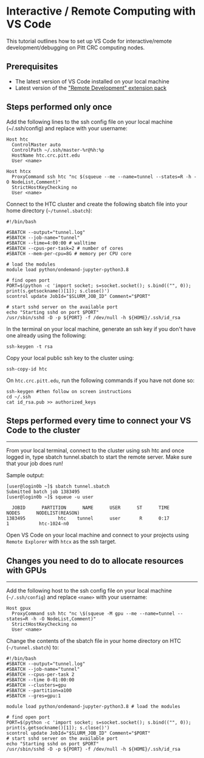 # Interactive / Remote Computing with VS Code

This tutorial outlines how to set up VS Code for interactive/remote development/debugging on Pitt CRC computing nodes.

## Prerequisites

- The latest version of VS Code installed on your local machine
- Latest version of the ["Remote Development" extension pack](https://marketplace.visualstudio.com/items?itemName=ms-vscode-remote.vscode-remote-extensionpack)

## Steps performed **only once**

Add the following lines to the ssh config file on your local machine (~/.ssh/config) 
and replace <name> with your username:

```
Host htc  
  ControlMaster auto  
  ControlPath ~/.ssh/master-%r@%h:%p  
  HostName htc.crc.pitt.edu  
  User <name>

Host htcx  
  ProxyCommand ssh htc "nc $(squeue --me --name=tunnel --states=R -h -O NodeList,Comment)"  
  StrictHostKeyChecking no  
  User <name>
```

Connect to the HTC cluster and create the following sbatch file into your home directory (`~/tunnel.sbatch`):

```shell
#!/bin/bash

#SBATCH --output="tunnel.log"  
#SBATCH --job-name="tunnel"  
#SBATCH --time=4:00:00 # walltime  
#SBATCH --cpus-per-task=2 # number of cores  
#SBATCH --mem-per-cpu=8G # memory per CPU core

# load the modules  
module load python/ondemand-jupyter-python3.8

# find open port  
PORT=$(python -c 'import socket; s=socket.socket(); s.bind(("", 0)); print(s.getsockname()[1]); s.close()')  
scontrol update JobId="$SLURM_JOB_ID" Comment="$PORT"

# start sshd server on the available port  
echo "Starting sshd on port $PORT"  
/usr/sbin/sshd -D -p ${PORT} -f /dev/null -h ${HOME}/.ssh/id_rsa
```

In the terminal on your local machine, generate an ssh key if you don't have one already using the following:
```
ssh-keygen -t rsa
```
Copy your local public ssh key to the cluster using:
```
ssh-copy-id htc
```
On `htc.crc.pitt.edu`, run the following commands if you have not done so:
```
ssh-keygen #then follow on screen instructions  
cd ~/.ssh  
cat id_rsa.pub >> authorized_keys
```

## Steps performed every time to connect your VS Code to the cluster
---------------------------------------------------------------------

From your local terminal, connect to the cluster using ssh htc and once logged in, 
type sbatch tunnel.sbatch to start the remote server. Make sure that your job does run!

Sample output:

```commandline
[user@login0b ~]$ sbatch tunnel.sbatch  
Submitted batch job 1383495  
[user@login0b ~]$ squeue -u user

  JOBID      PARTITION      NAME      USER      ST      TIME      NODES      NODELIST(REASON)  
1383495            htc    tunnel      user       R      0:17          1           htc-1024-n0
```

Open VS Code on your local machine and connect to your projects using `Remote Explorer` with `htcx` as the ssh target.

## Changes you need to do to allocate resources with GPUs
----------------------------------------------------------

Add the following host to the ssh config file on your local machine (`~/.ssh/config`) and 
replace `<name>` with your username:
```
Host gpux  
  ProxyCommand ssh htc "nc \$(squeue -M gpu --me --name=tunnel --states=R -h -O NodeList,Comment)"  
  StrictHostKeyChecking no  
  User <name>
```

Change the contents of the sbatch file in your home directory on HTC (`~/tunnel.sbatch`) to:
```shell
#!/bin/bash  
#SBATCH --output="tunnel.log"  
#SBATCH --job-name="tunnel"  
#SBATCH --cpus-per-task 2  
#SBATCH --time 0-01:00:00  
#SBATCH --clusters=gpu  
#SBATCH --partition=a100  
#SBATCH --gres=gpu:1

module load python/ondemand-jupyter-python3.8 # load the modules

# find open port  
PORT=$(python -c 'import socket; s=socket.socket(); s.bind(("", 0));  
print(s.getsockname()[1]); s.close()')  
scontrol update JobId="$SLURM_JOB_ID" Comment="$PORT"  
# start sshd server on the available port  
echo "Starting sshd on port $PORT"  
/usr/sbin/sshd -D -p ${PORT} -f /dev/null -h ${HOME}/.ssh/id_rsa
```
